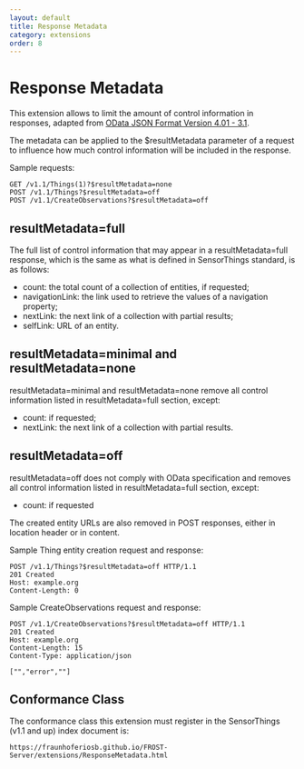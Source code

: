 ```yaml
---
layout: default
title: Response Metadata
category: extensions
order: 8
---
```


# Response Metadata

This extension allows to limit the amount of control information in responses, adapted from [OData JSON Format Version 4.01 - 3.1](http://docs.oasis-open.org/odata/odata-json-format/v4.01/odata-json-format-v4.01.html#sec_ControllingtheAmountofControlInforma).

The metadata can be applied to the $resultMetadata parameter of a request to influence how much control information will be included in the response.

Sample requests:

```
GET /v1.1/Things(1)?$resultMetadata=none
POST /v1.1/Things?$resultMetadata=off
POST /v1.1/CreateObservations?$resultMetadata=off
```

## resultMetadata=full

The full list of control information that may appear in a resultMetadata=full response,
which is the same as what is defined in SensorThings standard, is as follows:

- count: the total count of a collection of entities, if requested;
- navigationLink: the link used to retrieve the values of a navigation property;
- nextLink: the next link of a collection with partial results;
- selfLink: URL of an entity.

## resultMetadata=minimal and resultMetadata=none

resultMetadata=minimal and resultMetadata=none remove all control information listed in resultMetadata=full section, except:

- count: if requested;
- nextLink: the next link of a collection with partial results.

## resultMetadata=off

resultMetadata=off does not comply with OData specification and removes all control information listed in resultMetadata=full section, except:

- count: if requested

The created entity URLs are also removed in POST responses, either in location header or in content.

Sample Thing entity creation request and response:

```
POST /v1.1/Things?$resultMetadata=off HTTP/1.1
201 Created
Host: example.org
Content-Length: 0
```

Sample CreateObservations request and response:

```
POST /v1.1/CreateObservations?$resultMetadata=off HTTP/1.1
201 Created
Host: example.org
Content-Length: 15
Content-Type: application/json

["","error",""]
```

## Conformance Class

The conformance class this extension must register in the SensorThings (v1.1 and up) index document is:

    https://fraunhoferiosb.github.io/FROST-Server/extensions/ResponseMetadata.html


